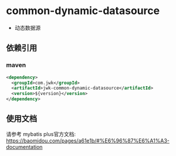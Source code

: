# common-dynamic-datasource
- 动态数据源

## 依赖引用
### maven
```xml
<dependency>
  <groupId>com.jwk</groupId>
  <artifactId>jwk-common-dynamic-datasource</artifactId>
  <version>${version}</version>
</dependency>
```

## 使用文档

请参考 mybatis plus官方文档: https://baomidou.com/pages/a61e1b/#%E6%96%87%E6%A1%A3-documentation